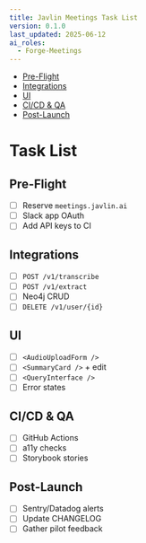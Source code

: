 ```yaml
---
title: Javlin Meetings Task List
version: 0.1.0
last_updated: 2025-06-12
ai_roles:
  - Forge-Meetings
---
```


<!-- TOC -->
- [Pre-Flight](#pre-flight)
- [Integrations](#integrations)
- [UI](#ui)
- [CI/CD & QA](#cicd--qa)
- [Post-Launch](#post-launch)
<!-- /TOC -->

# Task List

## Pre-Flight
- [ ] Reserve `meetings.javlin.ai`  
- [ ] Slack app OAuth  
- [ ] Add API keys to CI

## Integrations
- [ ] `POST /v1/transcribe`  
- [ ] `POST /v1/extract`  
- [ ] Neo4j CRUD  
- [ ] `DELETE /v1/user/{id}`

## UI
- [ ] `<AudioUploadForm />`  
- [ ] `<SummaryCard />` + edit  
- [ ] `<QueryInterface />`  
- [ ] Error states

## CI/CD & QA
- [ ] GitHub Actions  
- [ ] a11y checks  
- [ ] Storybook stories

## Post-Launch
- [ ] Sentry/Datadog alerts  
- [ ] Update CHANGELOG  
- [ ] Gather pilot feedback
